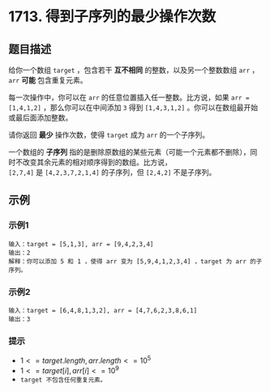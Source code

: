 # 1713. 得到子序列的最少操作次数

## 题目描述
给你一个数组 `target` ，包含若干 **互不相同** 的整数，以及另一个整数数组 `arr` ，`arr` **可能** 包含重复元素。

每一次操作中，你可以在 `arr` 的任意位置插入任一整数。比方说，如果 `arr = [1,4,1,2]` ，那么你可以在中间添加 `3` 得到 `[1,4,3,1,2]` 。你可以在数组最开始或最后面添加整数。

请你返回 **最少** 操作次数，使得 `target` 成为 `arr` 的一个子序列。

一个数组的 **子序列** 指的是删除原数组的某些元素（可能一个元素都不删除），同时不改变其余元素的相对顺序得到的数组。比方说，`[2,7,4]` 是 `[4,2,3,7,2,1,4]` 的子序列，但 `[2,4,2]` 不是子序列。

## 示例
### 示例1
```
输入：target = [5,1,3], arr = [9,4,2,3,4]
输出：2
解释：你可以添加 5 和 1 ，使得 arr 变为 [5,9,4,1,2,3,4] ，target 为 arr 的子序列。
```

### 示例2
```
输入：target = [6,4,8,1,3,2], arr = [4,7,6,2,3,8,6,1]
输出：3
```

### 提示
- $1 <= target.length, arr.length <= 10^5$
- $1 <= target[i], arr[i] <= 10^9$
- `target 不包含任何重复元素。`
